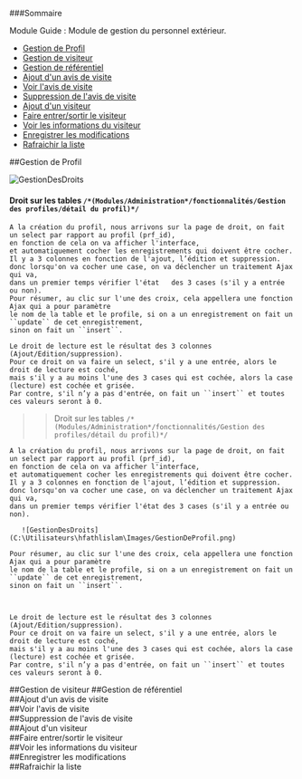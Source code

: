###Sommaire

Module Guide  : Module de gestion du personnel extérieur.


* [Gestion de Profil](#"profil")
* [Gestion de visiteur](#visiteur)
* [Gestion de référentiel](#référentiel)
* [Ajout d'un avis de visite](#Ajoutavis)
* [Voir l'avis de visite](#Voirl'avis)
* [Suppression de l'avis de visite](#Suppressionavis)
* [Ajout d'un visiteur](#Ajoutvisiteur)
* [Faire entrer/sortir le visiteur](#entrer/sortir)
* [Voir les informations du visiteur](#informationsvisiteur)
* [Enregistrer les modifications](#Enregistrer)
* [Rafraichir la liste](#Rafraichir)



	

##Gestion de Profil                          <a id="Profil"></a>

![GestionDesDroits](C:\Users\hfathlislam\Pictures\GestionDeProfil.png)

#### Droit sur les tables   ``/*(Modules/Administration*/fonctionnalités/Gestion des profiles/détail du profil)*/``
	
	A la création du profil, nous arrivons sur la page de droit, on fait un select par rapport au profil (prf_id),
	en fonction de cela on va afficher l'interface, 
	et automatiquement cocher les enregistrements qui doivent être cocher. 
	Il y a 3 colonnes en fonction de l'ajout, l’édition et suppression. 
	donc lorsqu'on va cocher une case, on va déclencher un traitement Ajax qui va, 
	dans un premier temps vérifier l'état 	des 3 cases (s'il y a entrée ou non). 
	Pour résumer, au clic sur l'une des croix, cela appellera une fonction Ajax qui a pour paramètre 
	le nom de la table et le profile, si on a un enregistrement on fait un ``update`` de cet enregistrement, 
	sinon on fait un ``insert``.

	Le droit de lecture est le résultat des 3 colonnes (Ajout/Edition/suppression).
	Pour ce droit on va faire un select, s'il y a une entrée, alors le droit de lecture est coché, 
	mais s'il y a au moins l'une des 3 cases qui est cochée, alors la case (lecture) est cochée et grisée. 
	Par contre, s'il n’y a pas d'entrée, on fait un ``insert`` et toutes ces valeurs seront à 0.

	
 >> Droit sur les tables   ``/*(Modules/Administration*/fonctionnalités/Gestion des profiles/détail du profil)*/``
	
	A la création du profil, nous arrivons sur la page de droit, on fait un select par rapport au profil (prf_id),
	en fonction de cela on va afficher l'interface, 
	et automatiquement cocher les enregistrements qui doivent être cocher. 
	Il y a 3 colonnes en fonction de l'ajout, l’édition et suppression. 
	donc lorsqu'on va cocher une case, on va déclencher un traitement Ajax qui va, 
	dans un premier temps vérifier l'état des 3 cases (s'il y a entrée ou non). 
        
       ![GestionDesDroits](C:\Utilisateurs\hfathlislam\Images/GestionDeProfil.png)

	Pour résumer, au clic sur l'une des croix, cela appellera une fonction Ajax qui a pour paramètre 
	le nom de la table et le profile, si on a un enregistrement on fait un ``update`` de cet enregistrement, 
	sinon on fait un ``insert``.



	Le droit de lecture est le résultat des 3 colonnes (Ajout/Edition/suppression).
	Pour ce droit on va faire un select, s'il y a une entrée, alors le droit de lecture est coché, 
	mais s'il y a au moins l'une des 3 cases qui est cochée, alors la case (lecture) est cochée et grisée. 
	Par contre, s'il n’y a pas d'entrée, on fait un ``insert`` et toutes ces valeurs seront à 0.
	
	
	
	
	
	
	
##Gestion de visiteur                       <a id="visiteur"></a>
##Gestion de référentiel                  <a id="référentiel"></a> 		
##Ajout d'un avis de visite               <a id="Ajoutavis"></a> 		
##Voir l'avis de visite                       <a id="Voirl'avis"></a>	
##Suppression de l'avis de visite 	<a id="Suppressionavis"></a>		
##Ajout d'un visiteur 			<a id="Ajoutvisiteur"></a> 			
##Faire entrer/sortir le visiteur 	<a id="entrer/sortir"></a> 			
##Voir les informations du visiteur   <a id="informationsvisiteur"></a> 	
##Enregistrer les modifications 	<a id="Enregistrer"></a> 			
##Rafraichir la liste 				<a id="Rafraichir"></a> 
